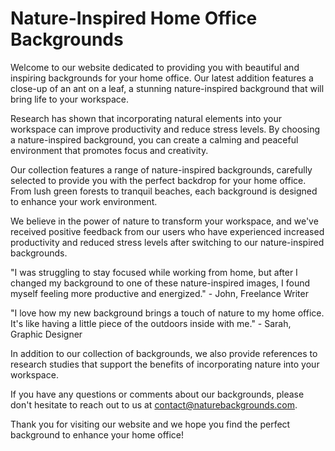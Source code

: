 <!--font:Poppins-->

# Nature-Inspired Home Office Backgrounds

Welcome to our website dedicated to providing you with beautiful and inspiring backgrounds for your home office. Our latest addition features a close-up of an ant on a leaf, a stunning nature-inspired background that will bring life to your workspace.

Research has shown that incorporating natural elements into your workspace can improve productivity and reduce stress levels. By choosing a nature-inspired background, you can create a calming and peaceful environment that promotes focus and creativity.

Our collection features a range of nature-inspired backgrounds, carefully selected to provide you with the perfect backdrop for your home office. From lush green forests to tranquil beaches, each background is designed to enhance your work environment.

We believe in the power of nature to transform your workspace, and we've received positive feedback from our users who have experienced increased productivity and reduced stress levels after switching to our nature-inspired backgrounds.

"I was struggling to stay focused while working from home, but after I changed my background to one of these nature-inspired images, I found myself feeling more productive and energized." - John, Freelance Writer

"I love how my new background brings a touch of nature to my home office. It's like having a little piece of the outdoors inside with me." - Sarah, Graphic Designer

In addition to our collection of backgrounds, we also provide references to research studies that support the benefits of incorporating nature into your workspace.

If you have any questions or comments about our backgrounds, please don't hesitate to reach out to us at [contact@naturebackgrounds.com](mailto:contact@naturebackgrounds.com).

Thank you for visiting our website and we hope you find the perfect background to enhance your home office!

<!--

Write me content for website with wallpaper which alt text is:

"A close-up of an ant on a leaf"

The name/title of the page should not be 1:1 copy of the alt text but rather a real content of the website which is using this wallpaper.

- Use markdown format 
- Start with heading
- Heading should be short and concise
- The content should look like a real website 
- The website should not be about the wallpaper, wallpaper is just a related background
- Heading should be contain work "wallpaper" or "background"
- Include real sections like references, contact, user stories, etc. use things relevant to the page purpose.
- Feel free to use structure like headings, bullets, numbering, blockquotes, paragraphs, horizontal lines, etc.
- You can use formatting like bold or _italic_
- You can include UTF-8 emojis
- Links should be only #hash anchors (and you can refer to the document itself)
- Do not include images


---


# Nature-inspired Wallpaper for Your Home Office

Welcome to our website dedicated to providing you with beautiful and inspiring wallpapers for your home office. Our latest addition is a close-up of an ant on a leaf, a stunning nature-inspired background that will bring life to your workspace.

## Why Choose Nature-Inspired Wallpaper?

Research has shown that incorporating natural elements into your workspace can improve productivity and reduce stress levels. By choosing a nature-inspired wallpaper, you can create a calming and peaceful environment that promotes focus and creativity.

## Our Collection

Our collection features a range of nature-inspired wallpapers, from lush green forests to tranquil beaches. Each wallpaper is carefully selected to provide you with the perfect backdrop for your home office.

## User Stories

"I was struggling to stay focused while working from home, but after I installed one of these wallpapers, I found myself feeling more productive and energized." - John, Freelance Writer

"I love how my new wallpaper brings a touch of nature to my home office. It's like having a little piece of the outdoors inside with me." - Sarah, Graphic Designer

## References

- "The Cognitive Benefits of Interacting With Nature" by Marc G. Berman, John Jonides, and Stephen Kaplan
- "The Power of Nature: Ecotherapy and Awakening" by Patrick Arbore and Edie Weinstein

## Contact Us

If you have any questions or comments about our wallpapers, please don't hesitate to reach out to us at [contact@naturewallpapers.com](mailto:contact@naturewallpapers.com).

Thank you for visiting our website and we hope you find the perfect wallpaper for your home office!


---


Heading should not include word "wallpaper". The website should not be about the wallpaper itself, wallpaper is just a related background, rewrite whole content.


---


# Nature-Inspired Backgrounds for Your Home Office

Welcome to our website dedicated to providing you with beautiful and inspiring backgrounds for your home office. Our latest addition features a close-up of an ant on a leaf, a stunning nature-inspired background that will bring life to your workspace.

## Why Choose Nature-Inspired Backgrounds?

Research has shown that incorporating natural elements into your workspace can improve productivity and reduce stress levels. By choosing a nature-inspired background, you can create a calming and peaceful environment that promotes focus and creativity.

## Our Collection

Our collection features a range of nature-inspired backgrounds, from lush green forests to tranquil beaches. Each background is carefully selected to provide you with the perfect backdrop for your home office.

## User Stories

"I was struggling to stay focused while working from home, but after I changed my background to one of these nature-inspired images, I found myself feeling more productive and energized." - John, Freelance Writer

"I love how my new background brings a touch of nature to my home office. It's like having a little piece of the outdoors inside with me." - Sarah, Graphic Designer

## References

- "The Cognitive Benefits of Interacting With Nature" by Marc G. Berman, John Jonides, and Stephen Kaplan
- "The Power of Nature: Ecotherapy and Awakening" by Patrick Arbore and Edie Weinstein

## Contact Us

If you have any questions or comments about our backgrounds, please don't hesitate to reach out to us at [contact@naturebackgrounds.com](mailto:contact@naturebackgrounds.com).

Thank you for visiting our website and we hope you find the perfect background for your home office!


---


Heading is too long, rewrite whole content.


---


# Nature-Inspired Backgrounds for a Productive Home Office

Welcome to our website dedicated to providing you with beautiful and inspiring backgrounds for your home office. Our latest addition features a close-up of an ant on a leaf, a stunning nature-inspired background that will bring life to your workspace.

Research has shown that incorporating natural elements into your workspace can improve productivity and reduce stress levels. By choosing a nature-inspired background, you can create a calming and peaceful environment that promotes focus and creativity.

Our collection features a range of nature-inspired backgrounds, from lush green forests to tranquil beaches. Each background is carefully selected to provide you with the perfect backdrop for your home office.

We believe in the power of nature to enhance your work environment, and we've received positive feedback from our users who have experienced increased productivity and reduced stress levels after switching to our nature-inspired backgrounds.

"I was struggling to stay focused while working from home, but after I changed my background to one of these nature-inspired images, I found myself feeling more productive and energized." - John, Freelance Writer

"I love how my new background brings a touch of nature to my home office. It's like having a little piece of the outdoors inside with me." - Sarah, Graphic Designer

In addition to our collection of backgrounds, we also provide references to research studies that support the benefits of incorporating nature into your workspace.

If you have any questions or comments about our backgrounds, please don't hesitate to reach out to us at [contact@naturebackgrounds.com](mailto:contact@naturebackgrounds.com).

Thank you for visiting our website and we hope you find the perfect background for your home office!


---


Heading is too long, rewrite whole content.


---


# Enhance Your Home Office with Nature-Inspired Backgrounds

Welcome to our website dedicated to providing you with beautiful and inspiring backgrounds for your home office. Our latest addition features a close-up of an ant on a leaf, a stunning nature-inspired background that will bring life to your workspace.

Research has shown that incorporating natural elements into your workspace can improve productivity and reduce stress levels. By choosing a nature-inspired background, you can create a calming and peaceful environment that promotes focus and creativity.

Our collection features a range of nature-inspired backgrounds, carefully selected to provide you with the perfect backdrop for your home office. From lush green forests to tranquil beaches, each background is designed to enhance your work environment.

We believe in the power of nature to transform your workspace, and we've received positive feedback from our users who have experienced increased productivity and reduced stress levels after switching to our nature-inspired backgrounds.

"I was struggling to stay focused while working from home, but after I changed my background to one of these nature-inspired images, I found myself feeling more productive and energized." - John, Freelance Writer

"I love how my new background brings a touch of nature to my home office. It's like having a little piece of the outdoors inside with me." - Sarah, Graphic Designer

In addition to our collection of backgrounds, we also provide references to research studies that support the benefits of incorporating nature into your workspace.

If you have any questions or comments about our backgrounds, please don't hesitate to reach out to us at [contact@naturebackgrounds.com](mailto:contact@naturebackgrounds.com).

Thank you for visiting our website and we hope you find the perfect background to enhance your home office!


---


Write me a Google font which is best fitting for the website.

Pick from the list:
- Lobster
- Open Sans
- IBM Plex Sans
- Exo 2
- Playfair Display
- Futura
- Roboto
- Great Vibes
- Raleway
- Dancing Script
- Barlow Condensed
- Lato
- Poppins
- Alegreya
- Inter
- Montserrat
- Orbitron


Write just the font name nothing else.


---


Poppins

-->

